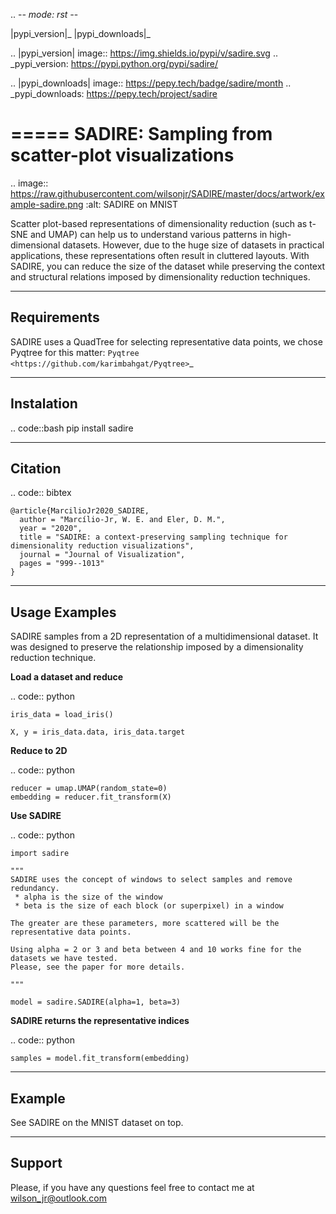 .. -*- mode: rst -*-

|pypi_version|_ |pypi_downloads|_

.. |pypi_version| image:: https://img.shields.io/pypi/v/sadire.svg
.. _pypi_version: https://pypi.python.org/pypi/sadire/

.. |pypi_downloads| image:: https://pepy.tech/badge/sadire/month
.. _pypi_downloads: https://pepy.tech/project/sadire

=====
SADIRE: Sampling from scatter-plot visualizations
=====

.. image:: https://raw.githubusercontent.com/wilsonjr/SADIRE/master/docs/artwork/example-sadire.png
	:alt: SADIRE on MNIST

Scatter plot-based representations of dimensionality reduction (such as t-SNE and UMAP) can help us to understand various patterns in high-dimensional datasets. However, due to the huge size of datasets in practical applications, these representations often result in cluttered layouts. With SADIRE, you can reduce the size of the dataset while preserving the context and structural relations imposed by dimensionality reduction techniques.

-----------
Requirements
-----------
	
SADIRE uses a QuadTree for selecting representative data points, we chose Pyqtree for this matter:
 `Pyqtree <https://github.com/karimbahgat/Pyqtree>`_


-----------
Instalation
-----------

.. code::bash
	pip install sadire


-----------
Citation
-----------

.. code:: bibtex
	
	@article{MarcilioJr2020_SADIRE,
	  author = "Marcílio-Jr, W. E. and Eler, D. M.",
	  year = "2020",
	  title = "SADIRE: a context-preserving sampling technique for dimensionality reduction visualizations",
	  journal = "Journal of Visualization",
	  pages = "999--1013"
	}

-----------
Usage Examples
-----------

SADIRE samples from a 2D representation of a multidimensional dataset. It was designed to preserve the relationship imposed by a dimensionality reduction technique.

**Load a dataset and reduce**

.. code:: python

	iris_data = load_iris()

	X, y = iris_data.data, iris_data.target


**Reduce to 2D**

.. code:: python

	reducer = umap.UMAP(random_state=0)
	embedding = reducer.fit_transform(X)

**Use SADIRE**

.. code:: python

	import sadire

	"""
	SADIRE uses the concept of windows to select samples and remove redundancy.
	 * alpha is the size of the window
	 * beta is the size of each block (or superpixel) in a window

	The greater are these parameters, more scattered will be the representative data points. 

	Using alpha = 2 or 3 and beta between 4 and 10 works fine for the datasets we have tested.
	Please, see the paper for more details.

	"""

	model = sadire.SADIRE(alpha=1, beta=3)


**SADIRE returns the representative indices**
	
.. code:: python

	samples = model.fit_transform(embedding)

-----------
Example
-----------

See SADIRE on the MNIST dataset on top.

-----------
Support 
-----------

Please, if you have any questions feel free to contact me at wilson_jr@outlook.com
